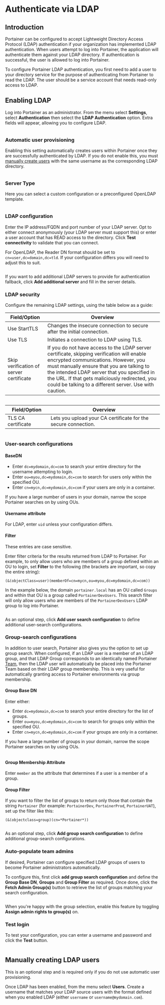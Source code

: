 # Authenticate via LDAP

## Introduction

Portainer can be configured to accept Lightweight Directory Access Protocol (LDAP) authentication if your organization has implemented LDAP authentication. When users attempt to log into Portainer, the application will authenticate them against your LDAP directory. If authentication is successful, the user is allowed to log into Portainer.

To configure Portainer LDAP authentication, you first need to add a user to your directory service for the purpose of authenticating from Portainer to read the LDAP. The user should be a service account that needs read-only access to LDAP.

## Enabling LDAP

Log into Portainer as an administrator. From the menu select **Settings**, select **Authentication** then select the **LDAP Authentication** option. Extra fields will appear, allowing you to configure LDAP.

<figure><img src="../..//assets/2.15-settings-authentication-ldap.gif" alt=""><figcaption></figcaption></figure>

### Automatic user provisioning

Enabling this setting automatically creates users within Portainer once they are successfully authenticated by LDAP. If you do not enable this, you must [manually create users](ldap.md#manually-creating-ldap-users) with the same username as the corresponding LDAP directory.

<figure><img src="../..//assets/2.15-settings-authentication-ldap-auto.png" alt=""><figcaption></figcaption></figure>

### Server Type

Here you can select a custom configuration or a preconfigured OpenLDAP template.

<figure><img src="../..//assets/2.15-settings-authentication-ldap-type.png" alt=""><figcaption></figcaption></figure>

### LDAP configuration

Enter the IP address/FQDN and port number of your LDAP server. Opt to either connect anonymously (your LDAP server must support this) or enter a user account that has READ access to the directory. Click **Test connectivity** to validate that you can connect.


For OpenLDAP, the Reader DN format should be set to `cn=user,dc=domain,dc=tld`. If your configuration differs you will need to adjust this to suit.


<figure><img src="../..//assets/2.15-settings-authentication-ldap-config.png" alt=""><figcaption></figcaption></figure>

If you want to add additional LDAP servers to provide for authentication fallback, click **Add additional server** and fill in the server details.

### LDAP security

Configure the remaining LDAP settings, using the table below as a guide:

| Field/Option                            | Overview                                                                                                                                                                                                                                                                                                                                   |
| --------------------------------------- | ------------------------------------------------------------------------------------------------------------------------------------------------------------------------------------------------------------------------------------------------------------------------------------------------------------------------------------------ |
| Use StartTLS                            | Changes the insecure connection to secure after the initial connection.                                                                                                                                                                                                                                                                    |
| Use TLS                                 | Initiates a connection to LDAP using TLS.                                                                                                                                                                                                                                                                                                  |
| Skip verification of server certificate | If you do not have access to the LDAP server certificate, skipping verification will enable encrypted communications. However, you must manually ensure that you are talking to the intended LDAP server that you specified in the URL. If that gets maliciously redirected, you could be talking to a different server. Use with caution. |

<figure><img src="../..//assets/2.15-settings-authentication-ldap-security.png" alt=""><figcaption></figcaption></figure>

| Field/Option       | Overview                                                       |
| ------------------ | -------------------------------------------------------------- |
| TLS CA certificate | Lets you upload your CA certificate for the secure connection. |

<figure><img src="../..//assets/2.15-settings-authentication-ldap-security-tls.png" alt=""><figcaption></figcaption></figure>

### User-search configurations

#### BaseDN

* Enter `dc=mydomain,dc=com` to search your entire directory for the username attempting to login.
* Enter `ou=myou,dc=mydomain,dc=com` to search for users only within the specified OU.
* Enter `cn=mycn,dc=mydomain,dc=com` if your users are only in a container.

If you have a large number of users in your domain, narrow the scope Portainer searches on by using OUs.

#### Username attribute

For LDAP, enter `uid` unless your configuration differs.

#### Filter


These entries are case sensitive.


Enter filter criteria for the results returned from LDAP to Portainer. For example, to only allow users who are members of a group defined within an OU to login, set **Filter** to the following (the brackets are important, so copy the entire string):

```
(&(objectClass=user)(memberOf=cn=mycn,ou=myou,dc=mydomain,dc=com))
```

In the example below, the domain `portainer.local` has an OU called `Groups` and within that OU is a group called `PortainerDevUsers`. This search filter will only allow users who are members of the `PortainerDevUsers` LDAP group to log into Portainer.

<figure><img src="../..//assets/2.15-settings-authentication-ldap-usersearch.png" alt=""><figcaption></figcaption></figure>

As an optional step, click **Add user search configuration** to define additional user-search configurations.

### Group-search configurations

In addition to user search, Portainer also gives you the option to set up group search. When configured, if an LDAP user is a member of an LDAP group, and that LDAP Group corresponds to an identically named Portainer [Team](../../user/teams/), then the LDAP user will automatically be placed into the Portainer Team based on their LDAP group membership. This is very useful for automatically granting access to Portainer environments via group membership.

#### Group Base DN

Enter either:

* Enter `dc=mydomain,dc=com` to search your entire directory for the list of groups.
* Enter `ou=myou,dc=mydomain,dc=com` to search for groups only within the specified OU.
* Enter `cn=mycn,dc=mydomain,dc=com` if your groups are only in a container.

If you have a large number of groups in your domain, narrow the scope Portainer searches on by using OUs.

<figure><img src="../..//assets/2.15-settings-authentication-ldap-groupsearch.png" alt=""><figcaption></figcaption></figure>

#### Group Membership Attribute

Enter `member` as the attribute that determines if a user is a member of a group.

#### Group Filter

If you want to filter the list of groups to return only those that contain the string `Portainer` (for example: `PortainerDev`, `PortainerProd`, `PortainerUAT`), set up the filter like this:

```
(&(objectclass=group)(cn=*Portainer*))
```

<figure><img src="../..//assets/2.15-settings-authentication-ldap-groupsearch-filter.png" alt=""><figcaption></figcaption></figure>

As an optional step, click **Add group search configuration** to define additional group-search configurations.

### Auto-populate team admins

If desired, Portainer can configure specified LDAP groups of users to become Portainer administrators automatically.&#x20;

To configure this, first click **add group search configuration** and define the **Group Base DN**, **Groups** and **Group Filter** as required. Once done, click the **Fetch Admin Group(s)** button to retrieve the list of groups matching your search configuration.

<figure><img src="../..//assets/2.15-settings-authentication-ldap-autopop.png" alt=""><figcaption></figcaption></figure>

When you're happy with the group selection, enable this feature by toggling **Assign admin rights to group(s)** on.

### Test login

To test your configuration, you can enter a username and password and click the **Test** button.

<figure><img src="../..//assets/2.15-settings-authentication-ldap-testlogin.png" alt=""><figcaption></figcaption></figure>

## Manually creating LDAP users


This is an optional step and is required only if you do not use automatic user provisioning.


Once LDAP has been enabled, from the menu select **Users**. Create a username that matches your LDAP source users with the format defined when you enabled LDAP (either `username` or `username@mydomain.com`).
